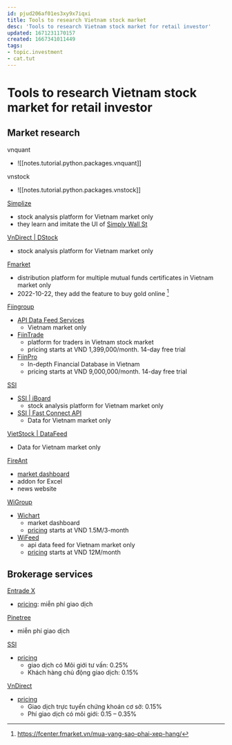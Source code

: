 ```yaml
---
id: pjud206af01es3xy9x7iqxi
title: Tools to research Vietnam stock market
desc: 'Tools to research Vietnam stock market for retail investor'
updated: 1671231170157
created: 1667341011449
tags: 
- topic.investment
- cat.tut
---
```

# Tools to research Vietnam stock market for retail investor

## Market research

vnquant
- ![[notes.tutorial.python.packages.vnquant]]

vnstock
- ![[notes.tutorial.python.packages.vnstock]]

[Simplize](https://simplize.vn/)
- stock analysis platform for Vietnam market only
- they learn and imitate the UI of [Simply Wall St](https://simplywall.st/)

[VnDirect | DStock](https://dstock.vndirect.com.vn/)
- stock analysis platform for Vietnam market only

[Fmarket](https://fmarket.vn/home)
- distribution platform for multiple mutual funds certificates in Vietnam market only
- 2022-10-22, they add the feature to buy gold online [^1]

[^1]:https://fcenter.fmarket.vn/mua-vang-sao-phai-xep-hang/

[Fiingroup](https://fiingroup.vn/)
- [API Data Feed Services](https://fiingroup.vn/ApiDataFeed)
    - Vietnam market only
- [FiinTrade](https://fiingroup.vn/FiinTrade)
    - platform for traders in Vietnam stock market
    - pricing starts at VND 1,399,000/month. 14-day free trial
- [FiinPro](https://fiingroup.vn/FiinPro)
    - In-depth Financial Database in Vietnam
    - pricing starts at VND 9,000,000/month. 14-day free trial

[SSI](https://www.ssi.com.vn/)
- [SSI | iBoard](https://iboard.ssi.com.vn/)
    - stock analysis platform for Vietnam market only
- [SSI | Fast Connect API](https://www.ssi.com.vn/khach-hang-ca-nhan/fast-connect-api)
    - Data for Vietnam market only

[VietStock | DataFeed](https://dichvu.vietstock.vn/du-lieu-tai-chinh/datafeed---du-lieu-tai-chinh-tich-hop-chuyen-nghiep)
- Data for Vietnam market only

[FireAnt](https://fireant.vn/home)
- [market dashboard](https://fireant.vn/dashboard)
- addon for Excel
- news website

[WiGroup](https://www.wigroup.vn/)
- [Wichart](https://wichart.vn/)
    - market dashboard
    - [pricing](https://wichart.vn/plans) starts at VND 1.5M/3-month
- [WiFeed](https://www.wigroup.vn/wifeed)
    - api data feed for Vietnam market only
    - [pricing](https://wifeed.vn/packages) starts at VND 12M/month

## Brokerage services

[Entrade X](https://www.dnse.com.vn/entrade-x)
- [pricing](https://www.dnse.com.vn/bieu-phi): miễn phí giao dịch

[Pinetree](https://pinetree.vn/)
- miễn phí giao dịch

[SSI](https://www.ssi.com.vn/)
- [pricing](https://www.ssi.com.vn/khach-hang-ca-nhan/bieu-gia-dich-vu-ap-dung-cho-tkgd-chung-khoan-co-so-giao-dich-chung-khoan-qua-san)
    - giao dịch có Môi giới tư vấn: 0.25%
    - Khách hàng chủ động giao dịch: 0.15%

[VnDirect](https://www.vndirect.com.vn/)
- [pricing](https://www.vndirect.com.vn/bieu-phi-tai-khoan-da/)
    - Giao dịch trực tuyến chứng khoán cơ sở: 0.15%
    - Phí giao dịch có môi giới: 0.15 – 0.35%
